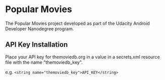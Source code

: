 # Popular Movies
The Popular Movies project developed as part of the Udacity Android Developer Nanodegree program.

## API Key Installation
Place your API key for themoviedb.org in a value in a secrets.xml resource file with the name "themoviedb_key".

e.g. `<string name="themoviedb_key">API_KEY</string>`
